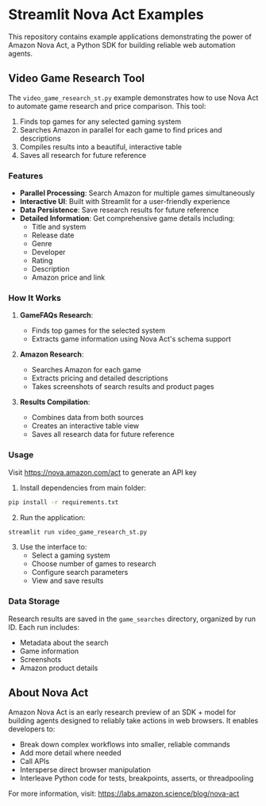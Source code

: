 # Streamlit Nova Act Examples

This repository contains example applications demonstrating the power of Amazon Nova Act, a Python SDK for building reliable web automation agents.

## Video Game Research Tool

The `video_game_research_st.py` example demonstrates how to use Nova Act to automate game research and price comparison. This tool:

1. Finds top games for any selected gaming system
2. Searches Amazon in parallel for each game to find prices and descriptions
3. Compiles results into a beautiful, interactive table
4. Saves all research for future reference

### Features

- **Parallel Processing**: Search Amazon for multiple games simultaneously
- **Interactive UI**: Built with Streamlit for a user-friendly experience
- **Data Persistence**: Save research results for future reference
- **Detailed Information**: Get comprehensive game details including:
  - Title and system
  - Release date
  - Genre
  - Developer
  - Rating
  - Description
  - Amazon price and link

### How It Works

1. **GameFAQs Research**:
   - Finds top games for the selected system
   - Extracts game information using Nova Act's schema support

2. **Amazon Research**:
   - Searches Amazon for each game
   - Extracts pricing and detailed descriptions
   - Takes screenshots of search results and product pages

3. **Results Compilation**:
   - Combines data from both sources
   - Creates an interactive table view
   - Saves all research data for future reference

### Usage

Visit https://nova.amazon.com/act to generate an API key

1. Install dependencies from main folder:
```bash
pip install -r requirements.txt
```

2. Run the application:
```bash
streamlit run video_game_research_st.py
```

3. Use the interface to:
   - Select a gaming system
   - Choose number of games to research
   - Configure search parameters
   - View and save results

### Data Storage

Research results are saved in the `game_searches` directory, organized by run ID. Each run includes:
- Metadata about the search
- Game information
- Screenshots
- Amazon product details

## About Nova Act

Amazon Nova Act is an early research preview of an SDK + model for building agents designed to reliably take actions in web browsers. It enables developers to:

- Break down complex workflows into smaller, reliable commands
- Add more detail where needed
- Call APIs
- Intersperse direct browser manipulation
- Interleave Python code for tests, breakpoints, asserts, or threadpooling

For more information, visit: https://labs.amazon.science/blog/nova-act 